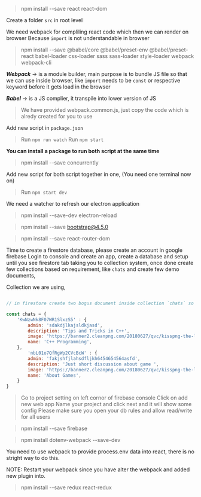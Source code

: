 > npm install --save react react-dom

Create a folder `src` in root level

We need webpack for compliling react code which then we can render on browser
Because `import` is not understandable in browser

> npm install --save @babel/core @babel/preset-env @babel/preset-react babel-loader css-loader sass sass-loader style-loader webpack webpack-cli

***Webpack*** -> is a module builder, main purpose is to bundle JS file so that we can use inside browser, like `import` needs to be `const` or respective keyword before it gets load in the browser

***Babel*** -> is a JS complier, it transpile into lower version of JS

> We have provided webpack.common.js, just copy the code which is alredy created for you to use

Add new script in `package.json`

> Run `npm run watch`
> Run `npm start`

**You can install a package to run both script at the same time**

> npm install --save concurrently

Add new script for both script together in one, (You need one terminal now on)

> Run `npm start dev`

We need a watcher to refresh our electron application

> npm install --save-dev electron-reload

> npm install --save bootstrap@4.5.0

> npm install --save react-router-dom

Time to create a firestore database, please create an account in google firebase
Login to console and create an app, create a database and setup until you see firestore tab taking you to collection system, once done create few collections based on requirement, like `chats` and create few demo documents,

Collection we are using,

```javascript

// in firestore create two bogus document inside collection `chats` so that you can fetch something in the first place to see if connection is correct or not

const chats = {
    'KwNzwNk8F07WR1SlxzS5' : {
        admin: 'sdakdjlkajsldkjasd',
        description: 'Tips and Tricks in C++',
        image: 'https://banner2.cleanpng.com/20180627/qvc/kisspng-the-legend-of-zelda-majora-s-mask-discord-compute-discord-icon-5b3371b7b55eb4.6840271215300981037429.jpg',
        name: 'C++ Programming',
    },
        'nbL01o7QfRgWp2CVcBcW' : {
        admin: 'fakjshfjlahsdfljkh6454654564asfd',
        description: 'Just short discussion about game ',
        image: 'https://banner2.cleanpng.com/20180627/qvc/kisspng-the-legend-of-zelda-majora-s-mask-discord-compute-discord-icon-5b3371b7b55eb4.6840271215300981037429.jpg',
        name: 'About Games',
    }
}

```

> Go to project setting on left cornor of firebase console
> Click on add new web app
> Name your project and click next and it will show some config
> Please make sure you open your db rules and allow read/write for all users

> npm install --save firebase

> npm install dotenv-webpack --save-dev

You need to use webpack to provide process.env data into react, there is no stright way to do this.

NOTE: Restart your webpack since you have alter the webpack and added new plugin into.

> npm install --save redux react-redux
